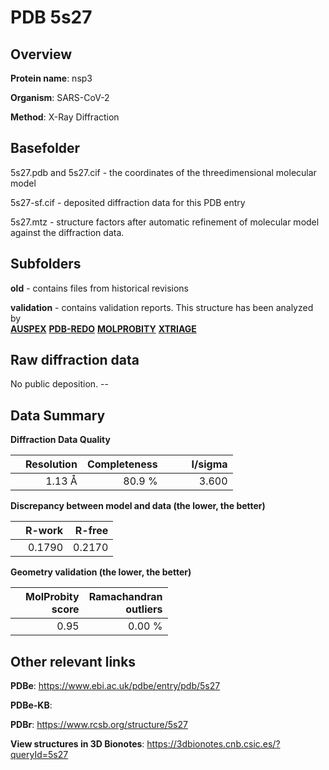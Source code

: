 # PDB 5s27

## Overview

**Protein name**: nsp3

**Organism**: SARS-CoV-2

**Method**: X-Ray Diffraction



## Basefolder

5s27.pdb and 5s27.cif - the coordinates of the threedimensional molecular model

5s27-sf.cif - deposited diffraction data for this PDB entry

5s27.mtz - structure factors after automatic refinement of molecular model against the diffraction data.

## Subfolders



**old** - contains files from historical revisions

**validation** - contains validation reports. This structure has been analyzed by <br>[**AUSPEX**](https://github.com/thorn-lab/coronavirus_structural_task_force/tree/master/pdb/nsp3/SARS-CoV-2/5s27/validation/auspex) [**PDB-REDO**](https://github.com/thorn-lab/coronavirus_structural_task_force/tree/master/pdb/nsp3/SARS-CoV-2/5s27/validation/pdb-redo) [**MOLPROBITY**](https://github.com/thorn-lab/coronavirus_structural_task_force/tree/master/pdb/nsp3/SARS-CoV-2/5s27/validation/molprobity) [**XTRIAGE**](https://github.com/thorn-lab/coronavirus_structural_task_force/blob/master/pdb/nsp3/SARS-CoV-2/5s27/validation/Xtriage_output.log)  



## Raw diffraction data

No public deposition. --<br> 

## Data Summary
**Diffraction Data Quality**

|   | Resolution | Completeness| I/sigma |
|---|-------------:|----------------:|--------------:|
|   |1.13 Å|80.9  %|<img width=50/>3.600|

**Discrepancy between model and data (the lower, the better)**

|   | **R-work**| **R-free**   
|---|-------------:|----------------:|           
||  0.1790|  0.2170|

**Geometry validation (the lower, the better)**

|   |**MolProbity<br>score**| **Ramachandran<br>outliers** 
|---|-------------:|----------------:|
||  0.95|  0.00 %|

 

 



## Other relevant links 
**PDBe**:  https://www.ebi.ac.uk/pdbe/entry/pdb/5s27

**PDBe-KB**:  
 
**PDBr**: https://www.rcsb.org/structure/5s27 

**View structures in 3D Bionotes**: https://3dbionotes.cnb.csic.es/?queryId=5s27


